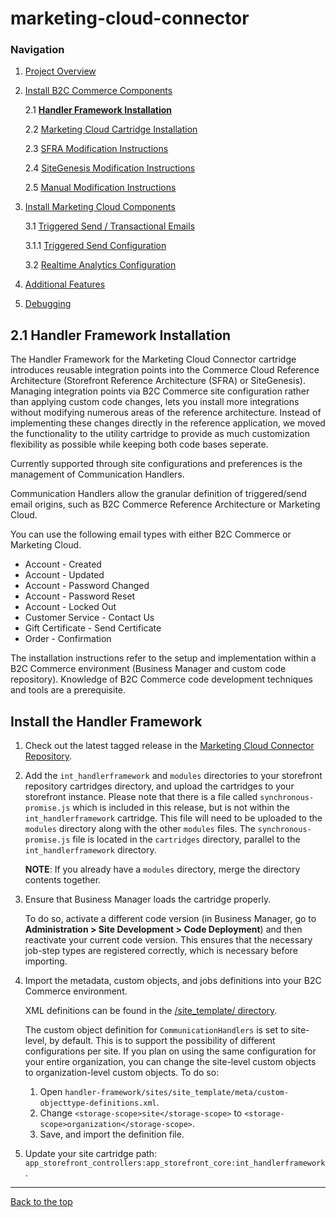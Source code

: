 <a name="Top"></a>
# marketing-cloud-connector

### Navigation
1. [Project Overview](1_0_Project_Overview.md#navlink)
2. [Install B2C Commerce Components](2_0_Commerce_Cloud_Component_Installation.md#navlink)

	2.1 [**Handler Framework Installation**](2_1_Handler-Installation.md#navlink)

	2.2 [Marketing Cloud Cartridge Installation](2_2_MarketingCloudCart.md#navlink)

	2.3 [SFRA Modification Instructions](2_3_Modification-Instructions-for-SFRA.md#navlink)

	2.4 [SiteGenesis Modification Instructions](2_4_Modification-Instructions-for-SiteGenesis.md#navlink)

	2.5 [Manual Modification Instructions](2_5_ManualModifications.md#navlink)

7. [Install Marketing Cloud Components](3_0_ModifyMarketingCloud.md#navlink)

	3.1 [Triggered Send / Transactional Emails](3_1_0_TriggeredSendTransactionalEmails.md#navlink)

	3.1.1 [Triggered Send Configuration](3_1_1_MCConnectorInstallation-TriggeredSendConfiguration.md#navlink)

	3.2 [Realtime Analytics Configuration](3_2_MCConnectorInstallation-RealtimeAnalyticsConfiguration.md#navlink)

11. [Additional Features](4_0_AdditionalFeatures.md#navlink)
12. [Debugging](5_0_Debugging.md#navlink)

<a name="navlink"></a>
## 2.1 Handler Framework Installation

The Handler Framework for the Marketing Cloud Connector cartridge introduces reusable integration points into the Commerce Cloud Reference Architecture (Storefront Reference Architecture (SFRA) or SiteGenesis). Managing integration points via B2C Commerce site configuration rather than applying custom code changes, lets you install more integrations without modifying numerous areas of the reference architecture. Instead of implementing these changes directly in the reference application, we moved the functionality to the utility cartridge to provide as much customization flexibility as possible while keeping both code bases seperate.  

Currently supported through site configurations and preferences is the management of Communication Handlers.

Communication Handlers allow the granular definition of triggered/send email origins, such as B2C Commerce Reference Architecture or Marketing Cloud.


You can use the following email types  with either B2C Commerce or Marketing Cloud.

* Account - Created
* Account - Updated
* Account - Password Changed
* Account - Password Reset
* Account - Locked Out
* Customer Service - Contact Us
* Gift Certificate - Send Certificate
* Order - Confirmation


The installation instructions refer to the setup and implementation within a B2C Commerce environment (Business Manager and custom code repository). Knowledge of B2C Commerce code development techniques and tools are a prerequisite.

<a name="Installation"></a>
## Install the Handler Framework

1. Check out the latest tagged release in the  [Marketing Cloud Connector Repository](https://github.com/SalesforceCommerceCloud/marketing-cloud-connector).

2. Add the `int_handlerframework` and `modules` directories to your storefront repository cartridges directory, and upload the cartridges to your storefront instance.  Please note that there is a file called `synchronous-promise.js` which is included in this release, but is not within the `int_handlerframework` cartridge.  This file will need to be uploaded to the `modules` directory along with the other `modules` files.  The `synchronous-promise.js` file is located in the `cartridges` directory, parallel to the `int_handlerframework` directory.

    **NOTE**: If you already have a `modules` directory, merge the directory contents together.

3. Ensure that Business Manager loads the cartridge properly.

	To do so, activate a different code version (in Business Manager, go to **Administration > Site Development > Code Deployment**) and then reactivate your current code version. This ensures that the necessary job-step types are registered correctly, which is necessary before importing.

4. Import the metadata, custom objects, and jobs definitions into your B2C Commerce environment.

	XML definitions can be found in the [/site_template/ directory](https://github.com/SalesforceCommerceCloud/handler-framework/tree/develop/sites/site_template).

	The custom object definition for `CommunicationHandlers` is set to site-level, by default. This is to support the possibility of different configurations per site. If you plan on using the same configuration for your entire organization, you can change the site-level custom objects to organization-level custom objects.
To do so:
    1. Open `handler-framework/sites/site_template/meta/custom-objecttype-definitions.xml`.
    2. Change `<storage-scope>site</storage-scope>` to `<storage-scope>organization</storage-scope>`.
    3. Save, and import the definition file.

5. Update your site cartridge path:  `app_storefront_controllers:app_storefront_core:int_handlerframework`.

- - -

[Back to the top](#Top)
